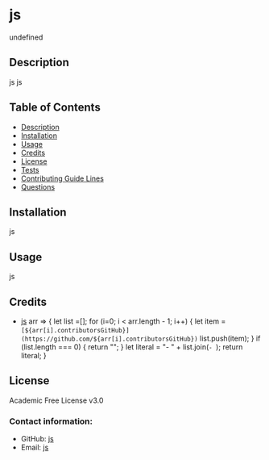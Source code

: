 # js

undefined

<a href = "#description"></a>
## Description
js
js
## Table of Contents
  - [Description](#description)
  - [Installation](#installation)
  - [Usage](#usage)
  - [Credits](#credits)
  - [License](#license)
  - [Tests](#tests)
  - [Contributing Guide Lines](#contributing)
  - [Questions](#questions)
<a href = "#installation"></a>
## Installation
js
<a href = "#usage"></a>
## Usage
js
<a href = "#credits"></a>
## Credits
- [js](https://github.com/js)
arr => {
    let list =[];
for (i=0; i < arr.length - 1; i++) {
    let item = `[${arr[i].contributorsGitHub}](https://github.com/${arr[i].contributorsGitHub})`
    list.push(item);
} if (list.length === 0) {
    return "";
}
let literal = "- " + list.join(`- `);
return literal;
}
<a href = "#license"></a>
## License
Academic Free License v3.0
<a href = "#contributing"></a>
### Contact information:
- GitHub: [js](https://www.github.com/js)
- Email: [js](mailto:js)
